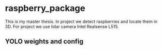 # raspberry_package
This is my master thesis. In project we detect raspberries and locate them in 3D. For project we use lidar camera Intel Realsense L515.

## YOLO weights and config
 